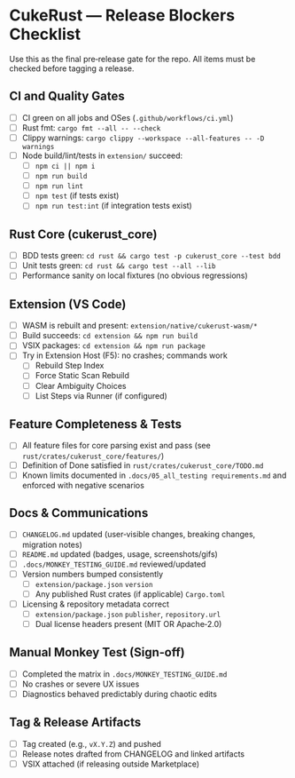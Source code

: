 # CukeRust — Release Blockers Checklist

Use this as the final pre‑release gate for the repo. All items must be checked before tagging a release.

## CI and Quality Gates

- [ ] CI green on all jobs and OSes (`.github/workflows/ci.yml`)
- [ ] Rust fmt: `cargo fmt --all -- --check`
- [ ] Clippy warnings: `cargo clippy --workspace --all-features -- -D warnings`
- [ ] Node build/lint/tests in `extension/` succeed:
  - [ ] `npm ci || npm i`
  - [ ] `npm run build`
  - [ ] `npm run lint`
  - [ ] `npm test` (if tests exist)
  - [ ] `npm run test:int` (if integration tests exist)

## Rust Core (cukerust_core)

- [ ] BDD tests green: `cd rust && cargo test -p cukerust_core --test bdd`
- [ ] Unit tests green: `cd rust && cargo test --all --lib`
- [ ] Performance sanity on local fixtures (no obvious regressions)

## Extension (VS Code)

- [ ] WASM is rebuilt and present: `extension/native/cukerust-wasm/*`
- [ ] Build succeeds: `cd extension && npm run build`
- [ ] VSIX packages: `cd extension && npm run package`
- [ ] Try in Extension Host (F5): no crashes; commands work
  - [ ] Rebuild Step Index
  - [ ] Force Static Scan Rebuild
  - [ ] Clear Ambiguity Choices
  - [ ] List Steps via Runner (if configured)

## Feature Completeness & Tests

- [ ] All feature files for core parsing exist and pass (see `rust/crates/cukerust_core/features/`)
- [ ] Definition of Done satisfied in `rust/crates/cukerust_core/TODO.md`
- [ ] Known limits documented in `.docs/05_all_testing requirements.md` and enforced with negative scenarios

## Docs & Communications

- [ ] `CHANGELOG.md` updated (user‑visible changes, breaking changes, migration notes)
- [ ] `README.md` updated (badges, usage, screenshots/gifs)
- [ ] `.docs/MONKEY_TESTING_GUIDE.md` reviewed/updated
- [ ] Version numbers bumped consistently
  - [ ] `extension/package.json` `version`
  - [ ] Any published Rust crates (if applicable) `Cargo.toml`
- [ ] Licensing & repository metadata correct
  - [ ] `extension/package.json` `publisher`, `repository.url`
  - [ ] Dual license headers present (MIT OR Apache‑2.0)

## Manual Monkey Test (Sign‑off)

- [ ] Completed the matrix in `.docs/MONKEY_TESTING_GUIDE.md`
- [ ] No crashes or severe UX issues
- [ ] Diagnostics behaved predictably during chaotic edits

## Tag & Release Artifacts

- [ ] Tag created (e.g., `vX.Y.Z`) and pushed
- [ ] Release notes drafted from CHANGELOG and linked artifacts
- [ ] VSIX attached (if releasing outside Marketplace)
